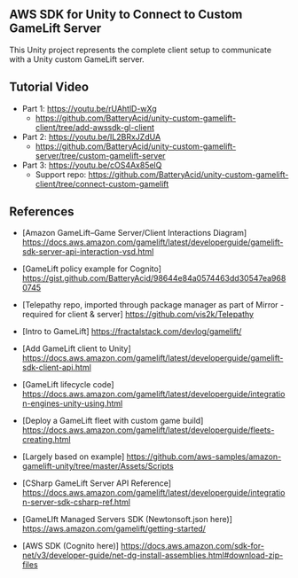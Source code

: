 ## AWS SDK for Unity to Connect to Custom GameLift Server

This Unity project represents the complete client setup to communicate with a Unity custom GameLift server.  

## Tutorial Video  

* Part 1: https://youtu.be/rUAhtlD-wXg  
    *  https://github.com/BatteryAcid/unity-custom-gamelift-client/tree/add-awssdk-gl-client
* Part 2: https://youtu.be/IL2BRxJZdUA
    *  https://github.com/BatteryAcid/unity-custom-gamelift-server/tree/custom-gamelift-server
* Part 3: https://youtu.be/cOS4Ax85elQ
    * Support repo: https://github.com/BatteryAcid/unity-custom-gamelift-client/tree/connect-custom-gamelift 

## References  

* [Amazon GameLift–Game Server/Client Interactions Diagram] https://docs.aws.amazon.com/gamelift/latest/developerguide/gamelift-sdk-server-api-interaction-vsd.html
* [GameLift policy example for Cognito] https://gist.github.com/BatteryAcid/98644e84a0574463dd30547ea9680745

* [Telepathy repo, imported through package manager as part of Mirror - required for client & server] https://github.com/vis2k/Telepathy

* [Intro to GameLift] https://fractalstack.com/devlog/gamelift/

* [Add GameLift client to Unity] https://docs.aws.amazon.com/gamelift/latest/developerguide/gamelift-sdk-client-api.html
* [GameLift lifecycle code] https://docs.aws.amazon.com/gamelift/latest/developerguide/integration-engines-unity-using.html
* [Deploy a GameLift fleet with custom game build] https://docs.aws.amazon.com/gamelift/latest/developerguide/fleets-creating.html
* [Largely based on example] https://github.com/aws-samples/amazon-gamelift-unity/tree/master/Assets/Scripts
* [CSharp GameLift Server API Reference] https://docs.aws.amazon.com/gamelift/latest/developerguide/integration-server-sdk-csharp-ref.html
* [GameLIft Managed Servers SDK (Newtonsoft.json here)] https://aws.amazon.com/gamelift/getting-started/
* [AWS SDK (Cognito here)] https://docs.aws.amazon.com/sdk-for-net/v3/developer-guide/net-dg-install-assemblies.html#download-zip-files
